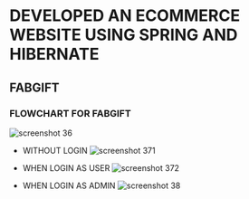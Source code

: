 # DEVELOPED AN ECOMMERCE WEBSITE USING SPRING AND HIBERNATE
## FABGIFT

### FLOWCHART FOR FABGIFT
 ![screenshot 36](https://cloud.githubusercontent.com/assets/20114431/21516375/9439983c-ccfd-11e6-9d32-e799eea55364.png)
 
 
* WITHOUT LOGIN
![screenshot 371](https://cloud.githubusercontent.com/assets/20114431/21516379/a0dd2d9c-ccfd-11e6-96d0-f612f330644a.png)


* WHEN LOGIN AS USER
![screenshot 372](https://cloud.githubusercontent.com/assets/20114431/21516382/a37903a0-ccfd-11e6-8164-da75ddc7ffc9.png)


* WHEN LOGIN AS ADMIN
![screenshot 38](https://cloud.githubusercontent.com/assets/20114431/21516376/9aaf5846-ccfd-11e6-94f2-0affb1053786.png)

